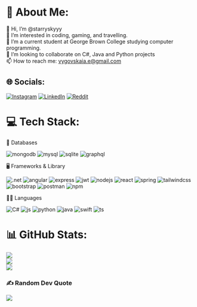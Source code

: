 # 💫 About Me:
👋 Hi, I’m @starryskyyy<br>👀 I’m interested in coding, gaming, and travelling.<br>🌱 I’m a current student at George Brown College studying computer programming.<br>💞️ I’m looking to collaborate on C#, Java and Python projects<br>📫 How to reach me: vygovskaia.e@gmail.com


## 🌐 Socials:
[![Instagram](https://img.shields.io/badge/Instagram-E4405F?style=for-the-badge&logo=instagram&logoColor=white)](https://instagram.com/vy_elizabeth) [![LinkedIn](https://img.shields.io/badge/LinkedIn-0077B5?style=for-the-badge&logo=linkedin&logoColor=white)](https://linkedin.com/in/elizavetav) [![Reddit](https://img.shields.io/badge/Reddit-FF4500?style=for-the-badge&logo=reddit&logoColor=white)](https://reddit.com/user/vyelizaveta) 

# 💻 Tech Stack:

:floppy_disk: Databases

![mongodb](https://img.shields.io/badge/MongoDB-4EA94B?style=for-the-badge&logo=mongodb&logoColor=white) ![mysql](https://img.shields.io/badge/MySQL-005C84?style=for-the-badge&logo=mysql&logoColor=white) ![sqlite](https://img.shields.io/badge/SQLite-07405E?style=for-the-badge&logo=sqlite&logoColor=white)  ![graphql](https://img.shields.io/badge/GraphQl-E10098?style=for-the-badge&logo=graphql&logoColor=white) 

:desktop_computer: Frameworks & Library

![.net](https://img.shields.io/badge/.NET-5C2D91?style=for-the-badge&logo=.net&logoColor=white) ![angular](https://img.shields.io/badge/Angular-DD0031?style=for-the-badge&logo=angular&logoColor=white)  ![express](https://img.shields.io/badge/Express.js-404D59?style=for-the-badge) ![jwt](https://img.shields.io/badge/json%20web%20tokens-323330?style=for-the-badge&logo=json-web-tokens&logoColor=pink) ![nodejs](https://img.shields.io/badge/Node.js-43853D?style=for-the-badge&logo=node.js&logoColor=white)   ![react](https://img.shields.io/badge/React-20232A?style=for-the-badge&logo=react&logoColor=61DAFB) ![spring](https://img.shields.io/badge/Spring-6DB33F?style=for-the-badge&logo=spring&logoColor=white) ![tailwindcss](https://img.shields.io/badge/Tailwind_CSS-38B2AC?style=for-the-badge&logo=tailwind-css&logoColor=white) ![bootstrap](https://img.shields.io/badge/Bootstrap-563D7C?style=for-the-badge&logo=bootstrap&logoColor=white)
![postman](https://img.shields.io/badge/Postman-FF6C37?style=for-the-badge&logo=Postman&logoColor=white) ![npm](https://img.shields.io/badge/npm-CB3837?style=for-the-badge&logo=npm&logoColor=white) 

:woman_technologist: Languages

![C#](https://img.shields.io/badge/C%23-239120?style=for-the-badge&logo=c-sharp&logoColor=white) ![js](https://img.shields.io/badge/JavaScript-F7DF1E?style=for-the-badge&logo=javascript&logoColor=black) ![python](https://img.shields.io/badge/Python-14354C?style=for-the-badge&logo=python&logoColor=white) ![java](https://img.shields.io/badge/Java-ED8B00?style=for-the-badge&logo=openjdk&logoColor=white) ![swift](https://img.shields.io/badge/Swift-FA7343?style=for-the-badge&logo=swift&logoColor=white)
![ts](https://img.shields.io/badge/TypeScript-007ACC?style=for-the-badge&logo=typescript&logoColor=white)

# 📊 GitHub Stats:
![](https://github-readme-stats.vercel.app/api?username=starryskyyy&theme=tokyonight&hide_border=true&include_all_commits=false&count_private=false)<br/>
![](https://github-readme-streak-stats.herokuapp.com/?user=starryskyyy&theme=tokyonight&hide_border=true)<br/>
![](https://github-readme-stats.vercel.app/api/top-langs/?username=starryskyyy&theme=tokyonight&hide_border=true&include_all_commits=false&count_private=false&layout=compact)

### ✍️ Random Dev Quote
![](https://quotes-github-readme.vercel.app/api?type=vetical&theme=radical)
